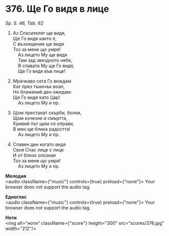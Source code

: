# 376. Ще Го видя в лице  

*Sp. S. 46, Tab. 62*  

1. Аз Спасителят ще видя,  
Ще Го видя както е,  
С възхищение ще видя  
Тоз за мене що умря!  
    Аз лицето Му ще видя  
    Там зад звездното небе,  
    В славата Му ще Го видя,  
    Ще Го видя във лице!  

2. Мрачкаво сега Го виждам  
Кат през тъничък воал,  
Но блажений ден ожидам:  
Ще Го видя като Цар!  
    Аз лицето Му и пр.  

3. Щом престанат скърби, болки,  
Щом изчезне и смъртта,  
Кривий път щом се оправи,  
В мен ще блика радостта!  
    Аз лицето Му и пр.  

4. Славен ден когато видя  
Своя Спас лице с лице  
И от близо опозная  
Тоз за мене що умря!  
    Аз лицето Му и пр.  

__Мелодия__  
<audio className={"music"} controls={true} preload={"none"}><source src="mp3/376.mp3" type="audio/mpeg"/>
Your browser does not support the audio tag.
</audio>  

__Едноглас__  
<audio className={"music"} controls={true} preload={"none"}><source src="transp/376.mp3" type="audio/mpeg"/>
Your browser does not support the audio tag.
</audio>  

__Ноти__  
<img alt="ноти" className={"score"} height="300" src="scores/376.jpg" width="212"/>
